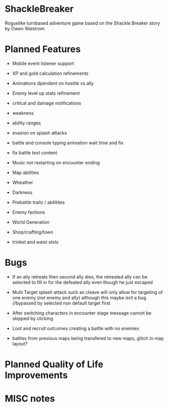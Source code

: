 # ShackleBreaker
Roguelike turnbased adventure game based on the Shackle Breaker story by Owen Walstrom

# Planned Features
* Mobile event listener support
* XP and gold calculation refinements
* Animations dpendent on hostile vs ally
* Enemy level up stats refinement
* critical and damage notifications
* weakness
* ability ranges
* evasion on splash attacks
* battle and console typing animation wait time and fix
* fix battle text content
* Music not restarting on encounter ending

* Map abilities
* Wheather
* Darkness
* Prebattle traits / abilitites
* Enemy factions
* World Generation
* Shop/crafting/town
* trinket and waist slots


# Bugs
* If an ally retreats then second ally dies, the retreated ally can be selected to fill in for the defeated ally even though he just escaped
* Multi Target splash attack such as cleave will only allow for targeting of one enemy (not enemy and ally) although this maybe isnt a bug //bypassed by selected non default target first

* After switching characters in encounter stage message cannot be skipped by clicking
* Loot and recruit outcomes creating a battle with no enemies
* battles from previous maps being transfered to new maps, glitch in map layout?

# Planned Quality of Life Improvements


# MISC notes
